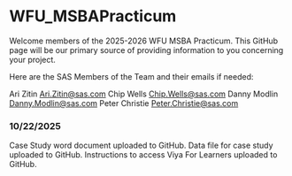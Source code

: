 # WFU_MSBAPracticum

Welcome members of the 2025-2026 WFU MSBA Practicum. This GitHub page will be our primary source of providing information to you concerning your project.

Here are the SAS Members of the Team and their emails if needed:

Ari Zitin       Ari.Zitin@sas.com 
Chip Wells      Chip.Wells@sas.com
Danny Modlin    Danny.Modlin@sas.com
Peter Christie  Peter.Christie@sas.com

### 10/22/2025
Case Study word document uploaded to GitHub.
Data file for case study uploaded to GitHub.
Instructions to access Viya For Learners uploaded to GitHub.
